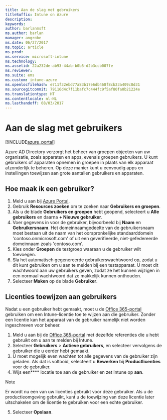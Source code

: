 ```yaml
---
title: Aan de slag met gebruikers
titleSuffix: Intune on Azure
description: 
keywords: 
author: barlanmsft
ms.author: barlan
manager: angrobe
ms.date: 06/27/2017
ms.topic: article
ms.prod: 
ms.service: microsoft-intune
ms.technology: 
ms.assetid: 22a232de-ab93-44ab-b0b5-d2b3ccb007fe
ms.reviewer: 
ms.suite: ems
ms.custom: intune-azure
ms.openlocfilehash: e711f32ebd77a83b17e6db468f8cb23a409c8d31
ms.sourcegitcommit: 79116d4c7f11bafc7c444fc9f5af80fa0b21224e
ms.translationtype: HT
ms.contentlocale: nl-NL
ms.lasthandoff: 08/03/2017
---
```

# <a name="get-started-with-users"></a>Aan de slag met gebruikers

[!INCLUDE[azure_portal](./includes/azure_portal.md)]

Azure AD Directory verzorgt het beheer van groepen objecten van uw organisatie, zoals apparaten en apps, evenals groepen gebruikers. U kunt gebruikers of apparaten opnemen in groepen in plaats van elk apparaat afzonderlijk te beheren. Op deze manier kunt u eenvoudig apps en instellingen toewijzen aan grote aantallen gebruikers en apparaten.

## <a name="how-do-i-create-a-user"></a>Hoe maak ik een gebruiker?

1. Meld u aan bij [Azure Portal](https://portal.azure.com).
2. Gebruik **Resources zoeken** om te zoeken naar **Gebruikers en groepen**.
3. Als u de blade **Gebruikers en groepen** hebt geopend, selecteert u **Alle gebruikers** en daarna **+ Nieuwe gebruiker**.
4. Voer gegevens in voor de gebruiker, bijvoorbeeld bij **Naam** en **Gebruikersnaam**. Het domeinnaamgedeelte van de gebruikersnaam moet bestaan uit de naam van het oorspronkelijke standaarddomein 'contoso.onmicrosoft.com' of uit een geverifieerde, niet-gefedereerde domeinnaam zoals 'contoso.com'.
5. Kies onder **Groepen** de testgroep waaraan u de gebruiker wilt toevoegen.
6. Sla het automatisch gegenereerde gebruikerswachtwoord op, zodat u dit kunt gebruiken om u aan te melden bij een testapparaat. U moet dit wachtwoord aan uw gebruikers geven, zodat ze het kunnen wijzigen in een normaal wachtwoord dat ze makkelijk kunnen onthouden.
7. Selecteer **Maken** op de blade **Gebruiker**.

## <a name="assigning-licenses-to-users"></a>Licenties toewijzen aan gebruikers

Nadat u een gebruiker hebt gemaakt, moet u de [Office 365-portal](http://go.microsoft.com/fwlink/p/?LinkId=698854) gebruiken om een Intune-licentie toe te wijzen aan die gebruiker. Zonder een licentie kan het apparaat van de gebruiker namelijk niet worden ingeschreven voor beheer.

1. Meld u aan bij de [Office 365-portal](http://go.microsoft.com/fwlink/p/?LinkId=698854) met dezelfde referenties die u hebt gebruikt om u aan te melden bij Intune.
2. Selecteer **Gebruikers** > **Actieve gebruikers**, en selecteer vervolgens de gebruiker die u eerder hebt gemaakt.
3. U moet mogelijk even wachten tot alle gegevens van de gebruiker zijn geladen. Als dat is voltooid, selecteert u **Bewerken** bij **Productlicenties** voor de gebruiker.
4. Wijs een**** locatie toe aan de gebruiker en zet Intune op **aan**.

 > [!NOTE]
 > Er wordt nu een van uw licenties gebruikt voor deze gebruiker. Als u de productieomgeving gebruikt, kunt u de toewijzing van deze licentie later uitschakelen om de licentie te gebruiken voor een echte gebruiker.

5. Selecteer **Opslaan**.

